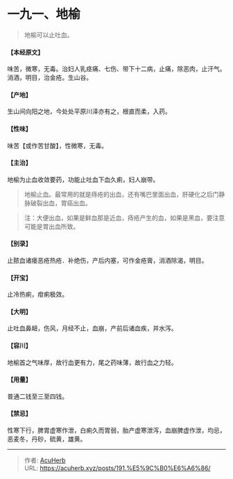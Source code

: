 # 一九一、地榆


> 地榆可以止吐血。

#### 【本经原文】
味苦，微寒，无毒。治妇人乳痉痛、七伤、带下十二病，止痛，除恶肉，止汗气。消酒，明目，治金疮。生山谷。
#### 【产地】
生山间向阳之地，今处处平原川泽亦有之，根直而柔，入药。
#### 【性味】
味苦【或作苦甘酸】，性微寒，无毒。
#### 【主治】
地榆为止血收敛要药，功能止吐血下血久痢，妇人崩带。

> 地榆止血。最常用的就是痔疮的出血，还有嘴巴里面出血，肝硬化之后门静脉破裂出血，胃癌出血。

> 注：大便出血，如果是鲜血那是近血，痔疮产生的血，如果是黑血，要注意可能是胃出血所致。

#### 【别录】
止脓血诸瘘恶疮热疮．补绝伤，产后内塞，可作金疮膏，消酒除渴，明目。
#### 【开宝】
止冷热痢，疳痢极效。
#### 【大明】
止吐血鼻衄，伤风，月经不止，血崩，产前后诸血疾，并水泻。
#### 【容川】
地榆首之气味厚，故行血更有力，尾之药味薄，故行血之力轻。
#### 【用量】
普通二钱至三至四钱。
#### 【禁忌】
性寒下行，脾胃虚寒作泄，白痢久而胃弱，胎产虚寒泄泻，血崩脾虚作泄，均忌，恶麦冬，丹砂，硫黄，雄黄。

---

> 作者: [AcuHerb](https://acuherb.xyz)  
> URL: https://acuherb.xyz/posts/191.%E5%9C%B0%E6%A6%86/  

